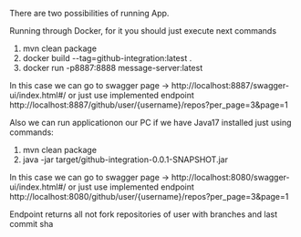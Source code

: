 There are two possibilities of running App.

Running through Docker, for it you should just execute next commands
        
1) mvn clean package
2) docker build --tag=github-integration:latest .
3) docker run -p8887:8888 message-server:latest

 In this case we can go to swagger page -> http://localhost:8887/swagger-ui/index.html#/
    or just use implemented endpoint
 http://localhost:8887/github/user/{username}/repos?per_page=3&page=1

Also we can run applicationon our PC if we have Java17 installed just using commands:
1) mvn clean package
2) java -jar target/github-integration-0.0.1-SNAPSHOT.jar

In this case we can go to swagger page -> http://localhost:8080/swagger-ui/index.html#/
or just use implemented endpoint
http://localhost:8080/github/user/{username}/repos?per_page=3&page=1

Endpoint returns all not fork repositories of user with branches and last commit sha

